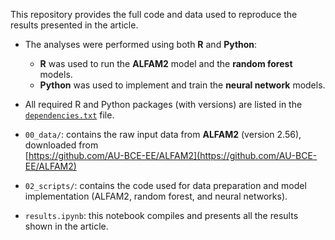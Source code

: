 This repository provides the full code and data used to reproduce the results presented in the article.

- The analyses were performed using both **R** and **Python**:
  - **R** was used to run the **ALFAM2** model and the **random forest** models.
  - **Python** was used to implement and train the **neural network** models.

- All required R and Python packages (with versions) are listed in the [`dependencies.txt`](dependencies.txt) file.

- `00_data/`: contains the raw input data from **ALFAM2** (version 2.56), downloaded from  
  [https://github.com/AU-BCE-EE/ALFAM2](https://github.com/AU-BCE-EE/ALFAM2)

- `02_scripts/`: contains the code used for data preparation and model implementation (ALFAM2, random forest, and neural networks).

- `results.ipynb`: this notebook compiles and presents all the results shown in the article.
